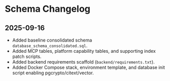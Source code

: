 # Schema Changelog

## 2025-09-16
- Added baseline consolidated schema `database_schema_consolidated.sql`.
- Added MCP tables, platform capability tables, and supporting index patch scripts.
- Added backend requirements scaffold (`backend/requirements.txt`).
- Added Docker Compose stack, environment template, and database init script enabling pgcrypto/citext/vector.
